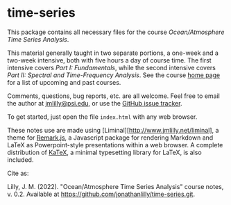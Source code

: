 # time-series

This package contains all necessary files for the course *Ocean/Atmosphere Time Series Analysis*.   

This material generally taught in two separate portions, a one-week and a two-week intensive, both with five hours a day of course time.  The first intensive covers *Part I: Fundamentals*, while the second intensive covers *Part II: Spectral and Time-Frequency Analysis*.  See the course [home page](http://www.jmlilly.net/courses.html) for a list of upcoming and past courses. 

Comments, questions, bug reports, etc. are all welcome.  Feel free to email the author at [jmlilly@psi.edu](mailto:jmlilly@psi.edu), or use the [GitHub issue tracker](https://github.com/jonathanlilly/time-series/issues).

To get started, just open the file `index.html` with any web browser.

These notes use are made using [Liminal][http://www.jmlilly.net/liminal], a theme for [Remark.js](https://remarkjs.com/), a Javascript package for rendering Markdown and LaTeX as Powerpoint-style presentations within a web browser.  A complete distribution of [KaTeX](https://katex.org), a minimal typesetting library for LaTeX, is also included.


Cite as:

Lilly, J. M. (2022). "Ocean/Atmosphere Time Series Analysis" course notes, v. 0.2.  Available at https://github.com/jonathanlilly/time-series.git.
